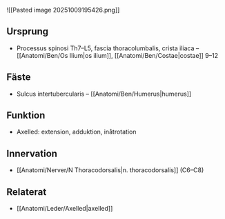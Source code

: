 ![[Pasted image 20251009195426.png]]
## Ursprung
- Processus spinosi Th7–L5, fascia thoracolumbalis, crista iliaca – [[Anatomi/Ben/Os Ilium|os ilium]], [[Anatomi/Ben/Costae|costae]] 9–12

## Fäste
- Sulcus intertubercularis – [[Anatomi/Ben/Humerus|humerus]]

## Funktion
- Axelled: extension, adduktion, inåtrotation

## Innervation
- [[Anatomi/Nerver/N Thoracodorsalis|n. thoracodorsalis]] (C6–C8)

## Relaterat
- [[Anatomi/Leder/Axelled|axelled]]
